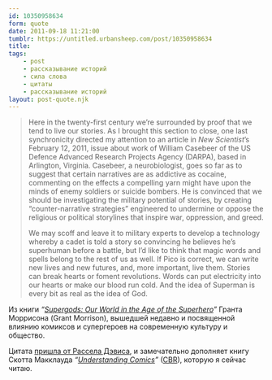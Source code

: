 ```yaml
---
id: 10350958634
form: quote
date: 2011-09-18 11:21:00
tumblr: https://untitled.urbansheep.com/post/10350958634
title: 
tags:
    - post
    - рассказывание историй
    - сила слова
    - цитаты
    - рассказывание историй
layout: post-quote.njk
---
```


<blockquote>
<p>Here in the twenty-first century we&rsquo;re surrounded by proof that we tend to live our stories. As I brought this section to close, one last synchronicity directed my attention to an article in <em>New Scientist</em>&rsquo;s February 12, 2011, issue about work of William Casebeer of the US Defence Advanced Research Projects Agency (DARPA), based in Arlington, Virginia. Casebeer, a neurobiologist, goes so far as to suggest that certain narratives are as addictive as cocaine, commenting on the effects a compelling yarn might have upon the minds of enemy soldiers or suicide bombers. He is convinced that we should be investigating the military potential of stories, by creating “counter-narrative strategies” engineered to undermine or oppose the religious or political storylines that inspire war, oppression, and greed.</p>

<p>We may scoff and leave it to military experts to develop a technology whereby a cadet is told a story so convincing he believes he&rsquo;s superhuman before a battle, but I&rsquo;d like to think that magic words and spells belong to the rest of us as well. If Pico is correct, we can write new lives and new futures, and, more important, live them. Stories can break hearts or foment revolutions. Words can put electricity into our hearts or make our blood run cold. And the idea of Superman is every bit as real as the idea of God.</p>
</blockquote>

<p>Из книги <i>“<a href="http://www.amazon.com/Supergods-ebook/dp/B005AXZHI2/?tag=urbansheep-20">Supergods: Our World in the Age of the Superhero</a>”</i> Гранта Моррисона (Grant Morrison), вышедшей недавно и посвященной влиянию комиксов и супергероев на современную культуру и общество.</p>

<p>Цитата <a href="http://russelldavies.typepad.com/planning/2011/09/for-all-you-story-lot.html">пришла от Рассела Дэвиса</a>, и замечательно дополняет книгу Скотта Макклауда <i>“<a href="http://www.amazon.com/gp/product/006097625X/ref=as_li_ss_tl?ie=UTF8&amp;tag=urbansheep-20&amp;linkCode=as2&amp;camp=217145&amp;creative=399369&amp;creativeASIN=006097625X">Understanding Comics</a>”</i> (<a href="http://b23.ru/3cj2">CBR</a>), которую я сейчас читаю.</p>
